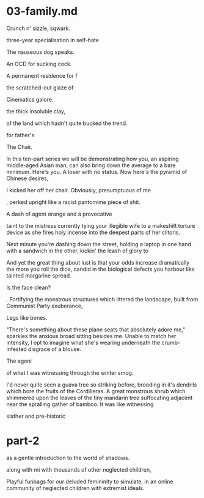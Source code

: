 # 03-family.md

Crunch n' sizzle, sqwark.

three-year specialisation in self-hate

The nauseous dog speaks.

An OCD for sucking cock.

A permanent residence for f

the scratched-out glaze of

Cinematics galore.

the thick insoluble clay,

 of the land which hadn't quite bucked the trend.

for father's

The Chair.

In this ten-part series we will be demonstrating how you, an aspiring middle-aged Asian man, can also bring down the average to a bare minimum. Here's you. A loser with no status. Now here's the pyramid of Chinese desires,

I kicked her off her chair. Obviously, presumptuous of me

, perked upright like a racist pantomime piece of shit.

A dash of agent orange and a provocative

taint to the mistress currently tying your illegible wife to a makeshift torture device as she fires holy incense into the deepest parts of her clitoris.

Next minute you're dashing down the street, holding a laptop in one hand with a sandwich in the other, kickin' the leash of glory to

And yet the great thing about lust is that your odds increase dramatically the more you roll the dice, candid in the biological defects you harbour like tainted margarine spread.

Is the face clean?




. Fortifying the monstrous structures which littered the landscape, built from Communist Party exuberance,


Legs like bones.

"There's something about these plane seats that absolutely adore me," sparkles the anxious broad sitting besides me. Unable to match her intensity, I opt to imagine what she's wearing underneath the crumb-infested disgrace of a blouse.

The agoni


of what I was witnessing through the winter smog.


I'd never quite seen a guava tree so striking before, brooding in it's dendrils which bore the fruits of the Cordilleras. A great monstrous shrub which shimmered upon the leaves of the tiny mandarin tree suffocating adjacent near the spralling gather of bamboo. It was like witnessing


slather and pre-historic


# part-2

 as a gentle introduction to the world of shadows.

along with mi with thousands of other neglected children,

Playful funbags for our deluded femininity to simulate, in an online community of neglected children with extremist ideals.

